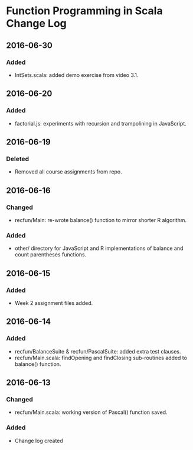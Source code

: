 # Function Programming in Scala Change Log

## 2016-06-30

### Added
- IntSets.scala: added demo exercise from video 3.1.

## 2016-06-20

### Added
- factorial.js: experiments with recursion and trampolining in JavaScript.

## 2016-06-19

### Deleted
- Removed all course assignments from repo.

## 2016-06-16

### Changed
- recfun/Main: re-wrote balance() function to mirror shorter R algorithm.

### Added
- other/ directory for JavaScript and R implementations of balance and count parentheses functions.

## 2016-06-15

### Added
- Week 2 assignment files added.

## 2016-06-14

### Added
- recfun/BalanceSuite & recfun/PascalSuite: added extra test clauses.
- recfun/Main.scala: findOpening and findClosing sub-routines added to balance() function.

## 2016-06-13

### Changed
- recfun/Main.scala: working version of Pascal() function saved.

### Added
- Change log created